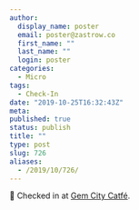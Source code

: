 ```yaml
---
author:
  display_name: poster
  email: poster@zastrow.co
  first_name: ""
  last_name: ""
  login: poster
categories:
  - Micro
tags:
  - Check-In
date: "2019-10-25T16:32:43Z"
meta:
published: true
status: publish
title: ""
type: post
slug: 726
aliases:
  - /2019/10/726/
---
```

<p><span>📍</span> Checked in at  <a href="http://4sq.com/2nKz9NJ">Gem City Catfé</a>.</p>
